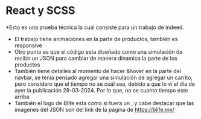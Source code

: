 # React y SCSS

\*Esto es una prueba técnica la cual consiste para un trabajo de indeed.

- El trabajo tiene animaciones en la parte de productos, también es responsive
- Otro punto es que el código esta diseñado como una simulación de recibir un JSON para cambiar de manera dinamica la parte de los productos
- También tiene detalles al momento de hacer &hover en la parte del navbar, se tenía pensado agregar una simulación de agregar un carrito, pero considero que el tiempo no se cuál sea, debido a que lo vi el día de ayer la publicación 28-03-2024. Por lo que, no se cuanto tiempo este arriba
- También el logo de Blife esta como si fuera un <a>, y cabe destacar que las imagenes del JSON son del link de la página de https://blife.mx/
